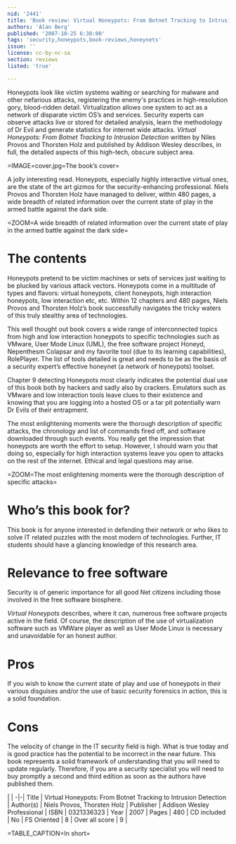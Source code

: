 ```yaml
---
nid: '2441'
title: 'Book review: Virtual Honeypots: From Botnet Tracking to Intrusion Detection by <i>Niels Provos, Thorsten Holz</i>'
authors: 'Alan Berg'
published: '2007-10-25 6:30:00'
tags: 'security,honeypots,book-reviews,honeynets'
issue: ''
license: cc-by-nc-sa
section: reviews
listed: 'true'

---
```

Honeypots look like victim systems waiting or searching for malware and other nefarious attacks, registering the enemy's practices in high-resolution gory, blood-ridden detail. Virtualization allows one system to act as a network of disparate victim OS’s and services. Security experts can observe attacks live or stored for detailed analysis, learn the methodology of Dr Evil and generate statistics for internet wide attacks. _Virtual Honeypots: From Botnet Tracking to Intrusion Detection_ written by Niles Provos and Thorsten Holz and published by Addison Wesley describes, in full, the detailed aspects of this high-tech, obscure subject area.


=IMAGE=cover.jpg=The book’s cover=

A jolly interesting read. Honeypots, especially highly interactive virtual ones, are the state of the art gizmos for the security-enhancing professional. Niels Provos and Thorsten Holz have managed to deliver, within 480 pages, a wide breadth of related information over the current state of play in the armed battle against the dark side.


=ZOOM=A wide breadth of related information over the current state of play in the armed battle against the dark side=


# The contents

Honeypots pretend to be victim machines or sets of services just waiting to be plucked by various attack vectors. Honeypots come in a multitude of types and flavors: virtual honeypots, client honeypots, high interaction honeypots, low interaction etc, etc. Within 12 chapters and 480 pages, Niels Provos and Thorsten Holz’s book successfully navigates the tricky waters of this truly stealthy area of technologies.

This well thought out book covers a wide range of interconnected topics from high and low interaction honeypots to specific technologies such as VMware, User Mode Linux (UML), the free software project Honeyd, Nepenthesm Colapsar and my favorite tool (due to its learning capabilities), RolePlayer. The list of tools detailed is great and needs to be as the basis of a security expert’s effective honeynet (a network of honeypots) toolset.

Chapter 9 detecting Honeypots most clearly indicates the potential dual use of this book both by hackers and sadly also by crackers. Emulators such as VMware and low interaction tools leave clues to their existence and knowing that you are logging into a hosted OS or a tar pit potentially warn Dr Evils of their entrapment.

The most enlightening moments were the thorough description of specific attacks, the chronology and list of commands fired off, and software downloaded through such events. You really get the impression that honeypots are worth the effort to setup. However, I should warn you that doing so, especially for high interaction systems leave you open to attacks on the rest of the internet. Ethical and legal questions may arise.


=ZOOM=The most enlightening moments were the thorough description of specific attacks=


# Who’s this book for?

This book is for anyone interested in defending their network or who likes to solve IT related puzzles with the most modern of technologies. Further, IT students should have a glancing knowledge of this research area.


# Relevance to free software

Security is of generic importance for all good Net citizens including those involved in the free software biosphere.

_Virtual Honeypots_ describes, where it can, numerous free software projects active in the field. Of course, the description of the use of virtualization software such as VMWare player as well as User Mode Linux is necessary and unavoidable for an honest author.


# Pros

If you wish to know the current state of play and use of honeypots in their various disguises and/or the use of basic security forensics in action, this is a solid foundation.


# Cons

The velocity of change in the IT security field is high. What is true today and is good practice has the potential to be incorrect in the near future. This book represents a solid framework of understanding that you will need to update regularly. Therefore, if you are a security specialist you will need to buy promptly a second and third edition as soon as the authors have published them.


 | |
-|-|
Title | Virtual Honeypots: From Botnet Tracking to Intrusion Detection | 
Author(s) | Niels Provos, Thorsten Holz | 
Publisher | Addison Wesley Professional | 
ISBN | 0321336323 | 
Year | 2007 | 
Pages | 480 | 
CD included | No | 
FS Oriented | 8 | 
Over all score | 9 | 

=TABLE_CAPTION=In short=

